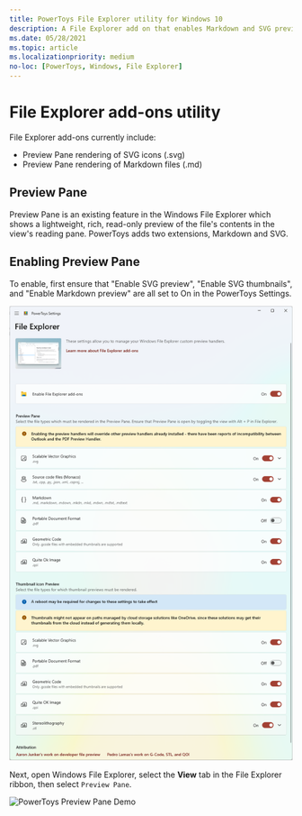 ```yaml
---
title: PowerToys File Explorer utility for Windows 10
description: A File Explorer add on that enables Markdown and SVG previews
ms.date: 05/28/2021
ms.topic: article
ms.localizationpriority: medium
no-loc: [PowerToys, Windows, File Explorer]
---
```


# File Explorer add-ons utility

File Explorer add-ons currently include:

- Preview Pane rendering of SVG icons (.svg)
- Preview Pane rendering of Markdown files (.md)

## Preview Pane

Preview Pane is an existing feature in the Windows File Explorer which shows a lightweight, rich, read-only preview of the file's contents in the view's reading pane. PowerToys adds two extensions, Markdown and SVG.

## Enabling Preview Pane

To enable, first ensure that "Enable SVG preview", "Enable SVG thumbnails", and "Enable Markdown preview" are all set to On in the PowerToys Settings.

![PowerToys Settings Enable File Explorer screenshot](../images/powertoys-settings-fileexplorer.png)

Next, open Windows File Explorer, select the **View** tab in the File Explorer ribbon, then select `Preview Pane`.

![PowerToys Preview Pane Demo](../images/powertoys-fileexplorer.gif)

